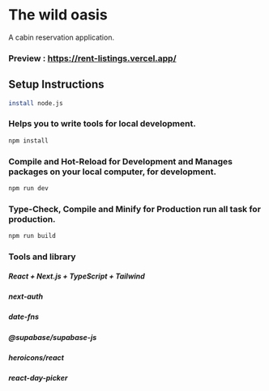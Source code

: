 # The wild oasis

A cabin reservation application.

### Preview : https://rent-listings.vercel.app/

## Setup Instructions

```sh
install node.js
```

### Helps you to write tools for local development.

```sh
npm install
```

### Compile and Hot-Reload for Development and Manages packages on your local computer, for development.

```sh
npm run dev
```

### Type-Check, Compile and Minify for Production run all task for production.

```sh
npm run build
```

### Tools and library

##### React + Next.js + TypeScript + Tailwind

##### next-auth

##### date-fns

##### @supabase/supabase-js

##### heroicons/react

##### react-day-picker
